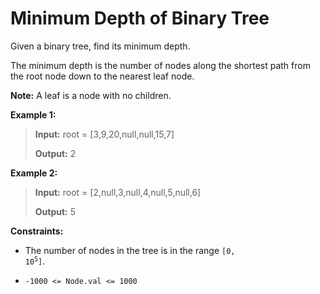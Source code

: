# Minimum Depth of Binary Tree

Given a binary tree, find its minimum depth.

The minimum depth is the number of nodes along the shortest path from the root node down to the nearest leaf node.

**Note:**&nbsp;A leaf is a node with no children.


**Example 1:**
>
> **Input:** root = [3,9,20,null,null,15,7]
>
> **Output:** 2

**Example 2:**
>
> **Input:** root = [2,null,3,null,4,null,5,null,6]
>
> **Output:** 5


**Constraints:**

- The number of nodes in the tree is in the range <code>[0, 10<sup>5</sup>]</code>.

- <code>-1000 &lt;= Node.val &lt;= 1000</code>
